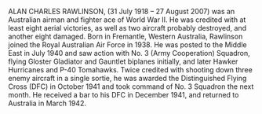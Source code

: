 ALAN CHARLES RAWLINSON, (31 July 1918 – 27 August 2007) was an Australian airman and fighter ace of World War II. He was credited with at least eight aerial victories, as well as two aircraft probably destroyed, and another eight damaged. Born in Fremantle, Western Australia, Rawlinson joined the Royal Australian Air Force in 1938. He was posted to the Middle East in July 1940 and saw action with No. 3 (Army Cooperation) Squadron, flying Gloster Gladiator and Gauntlet biplanes initially, and later Hawker Hurricanes and P-40 Tomahawks. Twice credited with shooting down three enemy aircraft in a single sortie, he was awarded the Distinguished Flying Cross (DFC) in October 1941 and took command of No. 3 Squadron the next month. He received a bar to his DFC in December 1941, and returned to Australia in March 1942.
